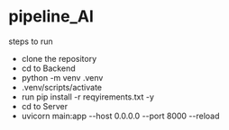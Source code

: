 # pipeline_AI



steps to run 

- clone the repository
- cd to Backend
- python -m venv .venv
- .venv/scripts/activate
- run pip install -r reqyirements.txt -y
- cd to Server
- uvicorn main:app --host 0.0.0.0 --port 8000 --reload
